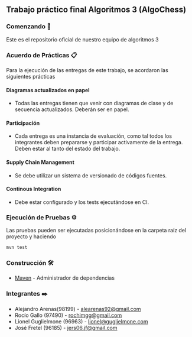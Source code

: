 ## Trabajo práctico final Algoritmos 3 (AlgoChess) 
### Comenzando 🚀
Este es el repositorio oficial de nuestro equipo de algoritmos 3
### Acuerdo de Prácticas 📋
Para la ejecución de las entregas de este trabajo, se acordaron las siguientes prácticas
#### Diagramas actualizados en papel
- Todas las entregas tienen que venir con diagramas de clase y de secuencia actualizados. Deberán ser en papel.
#### Participación 
- Cada entrega es una instancia de evaluación, como tal todos los integrantes deben prepararse y participar activamente de la entrega. Deben estar al tanto del estado del trabajo.
#### Supply Chain Management
- Se debe utilizar un sistema de versionado de códigos fuentes.
#### Continous Integration 
- Debe estar configurado y los tests ejecutándose en CI. 
### Ejecución de Pruebas ⚙️
Las pruebas pueden ser ejecutadas posicionándose en la carpeta raíz del proyecto y haciendo 
   ```bash
mvn test
```
### Construcción 🛠️
* [Maven](https://maven.apache.org/) - Administrador de dependencias
### Integrantes ✒️
- Alejandro Arenas(98199) - alearenas92@gmail.com  
- Rocío Gallo (97490) - rochimgg@gmail.com
- Lionel Guglielmone (96963) - lionel@guglielmone.com 
- José Fretel (96185) - jers06.jf@gmail.com 
